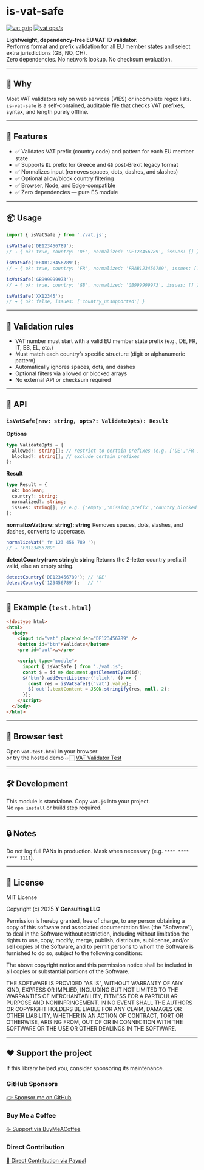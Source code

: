 # is-vat-safe

[![vat gzip](https://img.shields.io/endpoint?url=https://raw.githubusercontent.com/yvancg/validators/main/metrics/vat.js.json)](../metrics/vat.js.json)
[![vat ops/s](https://img.shields.io/endpoint?url=https://raw.githubusercontent.com/yvancg/validators/main/bench/vat.json)](../bench/vat.json)

**Lightweight, dependency-free EU VAT ID validator.**  
Performs format and prefix validation for all EU member states and select extra jurisdictions (GB, NO, CH).  
Zero dependencies. No network lookup. No checksum evaluation.

---

## 🚀 Why

Most VAT validators rely on web services (VIES) or incomplete regex lists.  
`is-vat-safe` is a self-contained, auditable file that checks VAT prefixes, syntax, and length purely offline.

---

## 🌟 Features

- ✅ Validates VAT prefix (country code) and pattern for each EU member state  
- ✅ Supports `EL` prefix for Greece and `GB` post-Brexit legacy format  
- ✅ Normalizes input (removes spaces, dots, dashes, and slashes)  
- ✅ Optional allow/block country filtering  
- ✅ Browser, Node, and Edge-compatible  
- ✅ Zero dependencies — pure ES module 

---

## 📦 Usage

```js
import { isVatSafe } from './vat.js';

isVatSafe('DE123456789');
// → { ok: true, country: 'DE', normalized: 'DE123456789', issues: [] }

isVatSafe('FRAB123456789');
// → { ok: true, country: 'FR', normalized: 'FRAB123456789', issues: [] }

isVatSafe('GB999999973');
// → { ok: true, country: 'GB', normalized: 'GB999999973', issues: [] }

isVatSafe('XX12345');
// → { ok: false, issues: ['country_unsupported'] }
```

---

## 🧩 Validation rules

- VAT number must start with a valid EU member state prefix (e.g., DE, FR, IT, ES, EL, etc.)
- Must match each country’s specific structure (digit or alphanumeric pattern)
- Automatically ignores spaces, dots, and dashes
- Optional filters via allowed or blocked arrays
- No external API or checksum required

---

## 🧠 API

### `isVatSafe(raw: string, opts?: ValidateOpts): Result`

**Options**
```ts
type ValidateOpts = {
  allowed?: string[]; // restrict to certain prefixes (e.g. ['DE','FR'])
  blocked?: string[]; // exclude certain prefixes
};
```

**Result**
```ts
type Result = {
  ok: boolean;
  country?: string;
  normalized?: string;
  issues: string[]; // e.g. ['empty','missing_prefix','country_blocked','bad_pattern']
};
```

**normalizeVat(raw: string): string**
Removes spaces, dots, slashes, and dashes, converts to uppercase.
```js
normalizeVat(' fr 123 456 789 ');
// → 'FR123456789'
```

**detectCountry(raw: string): string**
Returns the 2-letter country prefix if valid, else an empty string.
```js
detectCountry('DE123456789'); // 'DE'
detectCountry('123456789');   // ''
```

---

## 🧪 Example (`test.html`)

```html
<!doctype html>
<html>
  <body>
    <input id="vat" placeholder="DE123456789" />
    <button id="btn">Validate</button>
    <pre id="out">…</pre>

    <script type="module">
      import { isVatSafe } from './vat.js';
      const $ = id => document.getElementById(id);
      $('btn').addEventListener('click', () => {
        const res = isVatSafe($('vat').value);
        $('out').textContent = JSON.stringify(res, null, 2);
      });
    </script>
  </body>
</html>
```

---

## 🧪 Browser test

Open `vat-test.html` in your browser  
or try the hosted demo 👉🏻 
[VAT Validator Test](https://yvancg.github.io/validators/is-vat-safe/vat-test.html)

---

## 🛠 Development

This module is standalone. Copy `vat.js` into your project.  
No `npm install` or build step required.

---

## 🔒 Notes

Do not log full PANs in production. Mask when necessary (e.g. `**** **** **** 1111`).

---

## 🪪 License

MIT License  

Copyright (c) 2025 **Y Consulting LLC**

Permission is hereby granted, free of charge, to any person obtaining a copy
of this software and associated documentation files (the "Software"), to deal
in the Software without restriction, including without limitation the rights
to use, copy, modify, merge, publish, distribute, sublicense, and/or sell
copies of the Software, and to permit persons to whom the Software is
furnished to do so, subject to the following conditions:

The above copyright notice and this permission notice shall be included in
all copies or substantial portions of the Software.

THE SOFTWARE IS PROVIDED "AS IS", WITHOUT WARRANTY OF ANY KIND, EXPRESS OR
IMPLIED, INCLUDING BUT NOT LIMITED TO THE WARRANTIES OF MERCHANTABILITY,
FITNESS FOR A PARTICULAR PURPOSE AND NONINFRINGEMENT. IN NO EVENT SHALL THE
AUTHORS OR COPYRIGHT HOLDERS BE LIABLE FOR ANY CLAIM, DAMAGES OR OTHER
LIABILITY, WHETHER IN AN ACTION OF CONTRACT, TORT OR OTHERWISE, ARISING FROM,
OUT OF OR IN CONNECTION WITH THE SOFTWARE OR THE USE OR OTHER DEALINGS IN
THE SOFTWARE.

---

## ❤️ Support the project

If this library helped you, consider sponsoring its maintenance.

### GitHub Sponsors

[👉 Sponsor me on GitHub](https://github.com/sponsors/yvancg)

### Buy Me a Coffee

[☕ Support via BuyMeACoffee](https://buymeacoffee.com/yconsulting)

### Direct Contribution

[💸 Direct Contribution via Paypal](https://paypal.me/ComicStylePortrait)
